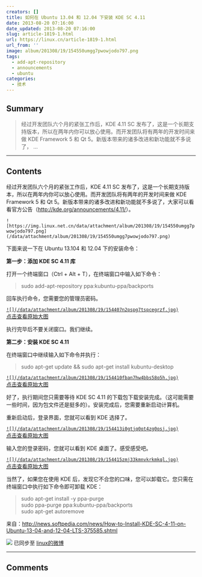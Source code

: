 ```yaml
---
creators: []
title: 如何在 Ubuntu 13.04 和 12.04 下安装 KDE SC 4.11
date: 2013-08-20 07:16:00
date_updated: 2013-08-20 07:16:00
slug: article-1819-1.html
url: https://linux.cn/article-1819-1.html
url_from: ''
image: album/201308/19/154550umgg7pwowjodo797.png
tags:
  - add-apt-repository
  - announcements
  - ubuntu
categories:
  - 技术
---
```


## Summary

> 经过开发团队六个月的紧张工作后，KDE 4.11 SC 发布了，这是一个长期支持版本，所以在两年内你可以放心使用。而开发团队将有两年的开发时间来做 KDE Framework 5 和 Qt 5。新版本带来的诸多改进和新功能就不多说了， ...

***

<!-- more -->

## Contents

经过开发团队六个月的紧张工作后，KDE 4.11 SC 发布了，这是一个长期支持版本，所以在两年内你可以放心使用。而开发团队将有两年的开发时间来做 KDE Framework 5 和 Qt 5。新版本带来的诸多改进和新功能就不多说了，大家可以看看官方公告（<http://kde.org/announcements/4.11/>）。

`![https://img.linux.net.cn/data/attachment/album/201308/19/154550umgg7pwowjodo797.png](/data/attachment/album/201308/19/154550umgg7pwowjodo797.png)`

下面来说一下在 Ubuntu 13.104 和 12.04 下的安装命令：

**第一步：添加 KDE SC 4.11 库**

打开一个终端窗口（Ctrl + Alt + T），在终端窗口中输入如下命令：

> 
> sudo add-apt-repository ppa:kubuntu-ppa/backports
> 
> 
> 

回车执行命令，您需要您的管理员密码。

[`![](/data/attachment/album/201308/19/154407n2pspg7tspcegrzf.jpg)`  
点击查看原始大图](https://img.linux.net.cn/data/attachment/album/201308/19/154407n2pspg7tspcegrzf.jpg)

执行完毕后不要关闭窗口。我们继续。

**第二步：安装 KDE SC 4.11**

在终端窗口中继续输入如下命令并执行：

> 
> sudo apt-get update && sudo apt-get install kubuntu-desktop
> 
> 
> 

[`![](/data/attachment/album/201308/19/154410fban7hw4bbs58o5h.jpg)`  
点击查看原始大图](https://img.linux.net.cn/data/attachment/album/201308/19/154410fban7hw4bbs58o5h.jpg)

好了，执行期间您只需要等待 KDE SC 4.11 的下载包下载安装完成。（这可能需要一些时间，因为包文件还是挺多的）。安装完成后，您需要重新启动计算机。

重新启动后，登录界面，您就可以看到 KDE 选择了。

[`![](/data/attachment/album/201308/19/154413i0gtjq0ot4zg0osj.jpg)`  
点击查看原始大图](https://img.linux.net.cn/data/attachment/album/201308/19/154413i0gtjq0ot4zg0osj.jpg)

输入您的登录密码，您就可以看到 KDE 桌面了。感受感受吧。

[`![](/data/attachment/album/201308/19/154415zmj33kmnvkrkmkql.jpg)`  
点击查看原始大图](https://img.linux.net.cn/data/attachment/album/201308/19/154415zmj33kmnvkrkmkql.jpg)

当然了，如果您在使用 KDE 后，发现它不合您的口味，您可以卸载它。您只需在终端窗口中执行如下命令即可卸载 KDE：

> 
> sudo apt-get install -y ppa-purge  
> sudo ppa-purge ppa:kubuntu-ppa/backports  
> sudo apt-get autoremove
> 
> 
> 

来自：http://news.softpedia.com/news/How-to-Install-KDE-SC-4-11-on-Ubuntu-13-04-and-12-04-LTS-375585.shtml

![](https://img.linux.net.cn/xwb/images/bgimg/icon_logo.png) 已同步至 [linux的微博](http://weibo.com/1772191555)

***

## Comments
